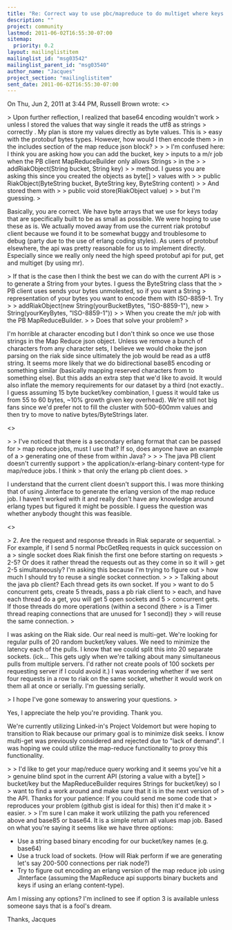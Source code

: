 ```yaml
---
title: "Re: Correct way to use pbc/mapreduce to do multiget where keys and	bucket names are binary values?"
description: ""
project: community
lastmod: 2011-06-02T16:55:30-07:00
sitemap:
  priority: 0.2
layout: mailinglistitem
mailinglist_id: "msg03542"
mailinglist_parent_id: "msg03540"
author_name: "Jacques"
project_section: "mailinglistitem"
sent_date: 2011-06-02T16:55:30-07:00
---
```



On Thu, Jun 2, 2011 at 3:44 PM, Russell Brown  wrote:
&lt;&gt;

&gt; Upon further reflection, I realized that base64 encoding wouldn't work
&gt; unless I stored the values that way single it reads the utf8 as strings
&gt; correctly . My plan is store my values directly as byte values. This is
&gt; easy with the protobuf bytes types. However, how would I then encode them
&gt; in the includes section of the map reduce json block?
&gt;
&gt;
&gt; I'm confused here: I think you are asking how you can add the bucket, key
&gt; inputs to a m/r job when the PB client MapReduceBuilder only allows Strings
&gt; in the
&gt;
&gt; addRiakObject(String bucket, String key)
&gt;
&gt; method. I guess you are asking this since you created the objects as byte[]
&gt; values with
&gt;
&gt; public RiakObject(ByteString bucket, ByteString key, ByteString content)
&gt;
&gt; And stored them with
&gt;
&gt; public void store(RiakObject value)
&gt;
&gt; but I'm guessing.
&gt;

Basically, you are correct. We have byte arrays that we use for keys today
that are specifically built to be as small as possible. We were hoping to
use these as is. We actually moved away from use the current riak protobuf
client because we found it to be somewhat buggy and troublesome to debug
(party due to the use of erlang coding styles). As users of protobuf
elsewhere, the api was pretty reasonable for us to implement directly.
 Especially since we really only need the high speed protobuf api for put,
get and multiget (by using mr).


&gt; If that is the case then I think the best we can do with the current API is
&gt; to generate a String from your bytes. I guess the ByteString class that the
&gt; PB client uses sends your bytes unmolested, so if you want a String
&gt; representation of your bytes you want to encode them with ISO-8859-1. Try
&gt;
&gt; addRiakObject(new String(yourBucketBytes, "ISO-8859-1"), new
&gt; String(yourKeyBytes, "ISO-8859-1"))
&gt;
&gt; When you create the m/r job with the PB MapReduceBuilder.
&gt;
&gt; Does that solve your problem?
&gt;

I'm horrible at character encoding but I don't think so once we use those
strings in the Map Reduce json object. Unless we remove a bunch of
characters from any character sets, I believe we would choke the json
parsing on the riak side since ultimately the job would be read as a utf8
string. It seems more likely that we do bidirectional base85 encoding or
something similar (basically mapping reserved characters from to something
else). But this adds an extra step that we'd like to avoid. It would also
inflate the memory requirements for our dataset by a third (not exactly.. I
guess assuming 15 byte bucket/key combination, I guess it would take us from
55 to 60 bytes, ~10% growth given key overhead). We're still not big fans
since we'd prefer not to fill the cluster with 500-600mm values and then try
to move to native bytes/ByteStrings later.


&lt;&gt;

&gt;
&gt; I've noticed that there is a secondary erlang format that can be passed for
&gt; map reduce jobs, must I use that? If so, does anyone have an example of a
&gt; generating one of these from within Java?
&gt;
&gt;
&gt; The java PB client doesn't currently support
&gt; the application/x-erlang-binary content-type for map/reduce jobs. I think
&gt; that only the erlang pb client does.
&gt;

I understand that the current client doesn't support this. I was more
thinking that of using
Jinterface
to
generate the erlang version of the map reduce job. I haven't worked with it
and really don't have any knowledge around erlang types but figured it might
be possible. I guess the question was whether anybody thought this was
feasible.

&lt;&gt;

&gt; 2. Are the request and response threads in Riak separate or sequential.
&gt; For example, if I send 5 normal PbcGetReq requests in quick succession on a
&gt; single socket does Riak finish the first one before starting on requests
&gt; 2-5? Or does it rather thread the requests out as they come in so it will
&gt; get 2-5 simultaneously? I'm asking this because I'm trying to figure out
&gt; how much I should try to reuse a single socket connection.
&gt;
&gt;
&gt; Talking about the java pb client? Each thread gets its own socket. If you
&gt; want to do 5 concurrent gets, create 5 threads, pass a pb riak client to
&gt; each, and have each thread do a get, you will get 5 open sockets and 5
&gt; concurrent gets. If those threads do more operations (within a second (there
&gt; is a Timer thread reaping connections that are unused for 1 second)) they
&gt; will reuse the same connection.
&gt;

I was asking on the Riak side. Our real need is multi-get. We're looking
for regular pulls of 20 random bucket/key values. We need to minimize
the latency each of the pulls. I know that we could split this into 20
separate sockets. (ick... This gets ugly when we're talking about many
simultaneous pulls from multiple servers. I'd rather not create pools of
100 sockets per requesting server if I could avoid it.) I was wondering
whether if we sent four requests in a row to riak on the same socket,
whether it would work on them all at once or serially. I'm guessing
serially.


&gt; I hope I've gone someway to answering your questions.
&gt;

Yes, I appreciate the help you're providing. Thank you.

We're currently utilizing Linked-in's Project Voldemort but were hoping to
transition to Riak because our primary goal is to minimize disk seeks. I
know multi-get was previously considered and rejected due to "lack of
demand". I was hoping we could utilize the map-reduce functionality to
proxy this functionality.


&gt;
&gt; I'd like to get your map/reduce query working and it seems you've hit a
&gt; genuine blind spot in the current API (storing a value with a byte[]
&gt; bucket/key but the MapReduceBuilder requires Strings for bucket/key) so I
&gt; want to find a work around and make sure that it is in the next version of
&gt; the API. Thanks for your patience: If you could send me some code that
&gt; reproduces your problem (github gist is ideal for this) then it'd make it
&gt; easier.
&gt;
&gt;
I'm sure I can make it work utilizing the path you referenced above and
base85 or base64. It is a simple return all values map job. Based on what
you're saying it seems like we have three options:

- Use a string based binary encoding for our bucket/key names (e.g. base64)
- Use a truck load of sockets. (How will Riak perform if we are generating
let's say 200-500 connections per riak node?)
- Try to figure out encoding an erlang version of the map reduce job using
JInterface (assuming the MapReduce api supports binary buckets and keys if
using an erlang content-type).

Am I missing any options? I'm inclined to see if option 3 is available
unless someone says that is a fool's dream.

Thanks,
Jacques
